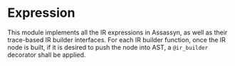 # Expression

This module implements all the IR expressions in Assassyn, as well as their
trace-based IR builder interfaces. For each IR builder function, once the IR node is built,
if it is desired to push the node into AST, a `@ir_builder` decorator shall be applied.